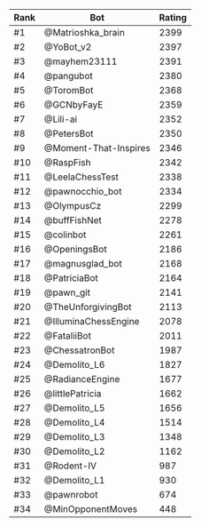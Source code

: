 Rank|Bot|Rating
---|---|---
#1|@Matrioshka_brain|2399
#2|@YoBot_v2|2397
#3|@mayhem23111|2391
#4|@pangubot|2380
#5|@ToromBot|2368
#6|@GCNbyFayE|2359
#7|@Lili-ai|2352
#8|@PetersBot|2350
#9|@Moment-That-Inspires|2346
#10|@RaspFish|2342
#11|@LeelaChessTest|2338
#12|@pawnocchio_bot|2334
#13|@OlympusCz|2299
#14|@buffFishNet|2278
#15|@colinbot|2261
#16|@OpeningsBot|2186
#17|@magnusglad_bot|2168
#18|@PatriciaBot|2164
#19|@pawn_git|2141
#20|@TheUnforgivingBot|2113
#21|@IlluminaChessEngine|2078
#22|@FataliiBot|2011
#23|@ChessatronBot|1987
#24|@Demolito_L6|1827
#25|@RadianceEngine|1677
#26|@littlePatricia|1662
#27|@Demolito_L5|1656
#28|@Demolito_L4|1514
#29|@Demolito_L3|1348
#30|@Demolito_L2|1162
#31|@Rodent-IV|987
#32|@Demolito_L1|930
#33|@pawnrobot|674
#34|@MinOpponentMoves|448
